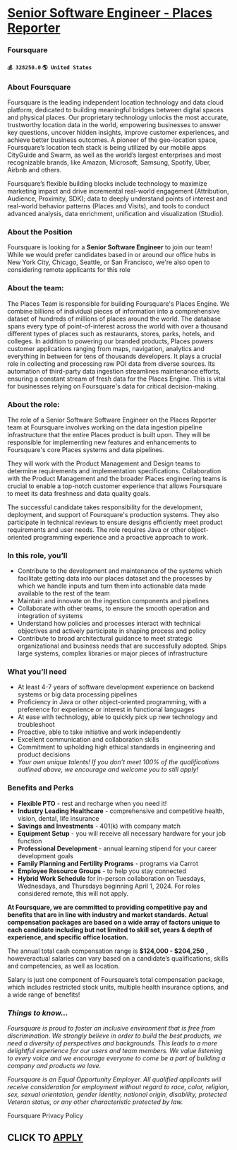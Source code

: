 # [Senior Software Engineer - Places Reporter](https://www.remotewlb.com/apply/senior-software-engineer-places-reporter-59875)  
### Foursquare  
#### `💰 328250.0` `🌎 United States`  

### About Foursquare

Foursquare is the leading independent location technology and data cloud platform, dedicated to building meaningful bridges between digital spaces and physical places. Our proprietary technology unlocks the most accurate, trustworthy location data in the world, empowering businesses to answer key questions, uncover hidden insights, improve customer experiences, and achieve better business outcomes. A pioneer of the geo-location space, Foursquare’s location tech stack is being utilized by our mobile apps CityGuide and Swarm, as well as the world’s largest enterprises and most recognizable brands, like Amazon, Microsoft, Samsung, Spotify, Uber, Airbnb and others.

Foursquare’s flexible building blocks include technology to maximize marketing impact and drive incremental real-world engagement (Attribution, Audience, Proximity, SDK); data to deeply understand points of interest and real-world behavior patterns (Places and Visits), and tools to conduct advanced analysis, data enrichment, unification and visualization (Studio).

### About the Position

Foursquare is looking for a **Senior Software Engineer** to join our team! While we would prefer candidates based in or around our office hubs in New York City, Chicago, Seattle, or San Francisco, we're also open to considering remote applicants for this role

### About the team:

The Places Team is responsible for building Foursquare's Places Engine. We combine billions of individual pieces of information into a comprehensive dataset of hundreds of millions of places around the world. The database spans every type of point-of-interest across the world with over a thousand different types of places such as restaurants, stores, parks, hotels, and colleges. In addition to powering our branded products, Places powers customer applications ranging from maps, navigation, analytics and everything in between for tens of thousands developers. It plays a crucial role in collecting and processing raw POI data from diverse sources. Its automation of third-party data ingestion streamlines maintenance efforts, ensuring a constant stream of fresh data for the Places Engine. This is vital for businesses relying on Foursquare's data for critical decision-making.

### About the role:

The role of a Senior Software Software Engineer on the Places Reporter team at Foursquare involves working on the data ingestion pipeline infrastructure that the entire Places product is built upon. They will be responsible for implementing new features and enhancements to Foursquare's core Places systems and data pipelines.

They will work with the Product Management and Design teams to determine requirements and implementation specifications. Collaboration with the Product Management and the broader Places engineering teams is crucial to enable a top-notch customer experience that allows Foursquare to meet its data freshness and data quality goals.

The successful candidate takes responsibility for the development, deployment, and support of Foursquare's production systems. They also participate in technical reviews to ensure designs efficiently meet product requirements and user needs. The role requires Java or other object-oriented programming experience and a proactive approach to work.

### In this role, you’ll

  * Contribute to the development and maintenance of the systems which facilitate getting data into our places dataset and the processes by which we handle inputs and turn them into actionable data made available to the rest of the team
  * Maintain and innovate on the ingestion components and pipelines
  * Collaborate with other teams, to ensure the smooth operation and integration of systems
  * Understand how policies and processes interact with technical objectives and actively participate in shaping process and policy
  * Contribute to broad architectural guidance to meet strategic organizational and business needs that are successfully adopted. Ships large systems, complex libraries or major pieces of infrastructure

### What you’ll need

  * At least 4-7 years of software development experience on backend systems or big data processing pipelines
  * Proficiency in Java or other object-oriented programming, with a preference for experience or interest in functional languages
  * At ease with technology, able to quickly pick up new technology and troubleshoot
  * Proactive, able to take initiative and work independently
  * Excellent communication and collaboration skills
  * Commitment to upholding high ethical standards in engineering and product decisions
  * _Your own unique talents! If you don’t meet 100% of the qualifications outlined above, we encourage and welcome you to still apply!_

### Benefits and Perks

  * **Flexible PTO** \- rest and recharge when you need it!
  * **Industry Leading Healthcare** \- comprehensive and competitive health, vision, dental, life insurance
  * **Savings and Investments** \- 401(k) with company match
  * **Equipment Setup** \- you will receive all necessary hardware for your job function
  * **Professional Development** \- annual learning stipend for your career development goals
  * **Family Planning and Fertility Programs** \- programs via Carrot 
  * **Employee Resource Groups** \- to help you stay connected
  * **Hybrid Work Schedule** for in-person collaboration on Tuesdays, Wednesdays, and Thursdays beginning April 1, 2024. For roles considered remote, this will not apply.

**At Foursquare, we are committed to providing competitive pay and benefits that are in line with industry and market standards.** **Actual compensation packages are based on a wide array of factors unique to each candidate including but not limited to skill set, years & depth of experience, and specific office location.**

The annual total cash compensation range is **$124,000 - $204,250** **,** howeveractual salaries can vary based on a candidate’s qualifications, skills and competencies, as well as location.

Salary is just one component of Foursquare’s total compensation package, which includes restricted stock units, multiple health insurance options, and a wide range of benefits!

###  _Things to know…_

 _Foursquare is proud to foster an inclusive environment that is free from discrimination. We strongly believe in order to build the best products, we need a diversity of perspectives and backgrounds. This leads to a more delightful experience for our users and team members. We value listening to every voice and we encourage everyone to come be a part of building a company and products we love._

 _Foursquare is an Equal Opportunity Employer. All qualified applicants will receive consideration for employment without regard to race, color, religion, sex, sexual orientation, gender identity, national origin, disability, protected Veteran status, or any other characteristic protected by law._

Foursquare Privacy Policy

  
## CLICK TO [APPLY](https://www.remotewlb.com/apply/senior-software-engineer-places-reporter-59875)


